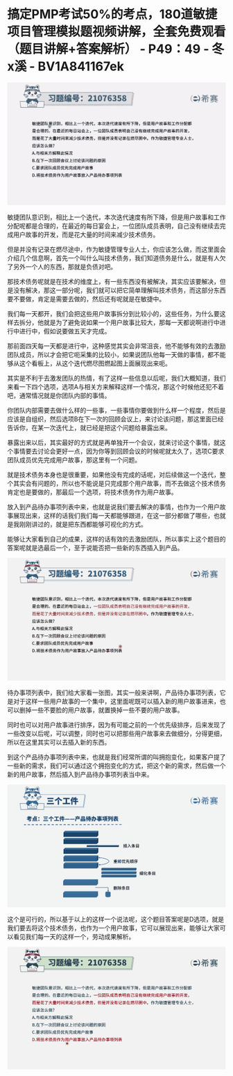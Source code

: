 # 搞定PMP考试50%的考点，180道敏捷项目管理模拟题视频讲解，全套免费观看（题目讲解+答案解析） - P49：49 - 冬x溪 - BV1A841167ek

![](img/fb5d007d5ca5fb62e61c0584dca8dbf4_0.png)

敏捷团队意识到，相比上一个迭代，本次迭代速度有所下降，但是用户故事和工作分配呢都是合理的，在最近的每日宴会上，一位团队成员表明，自己没有继续去完成用户故事的开发，而是花大量的时间来减少技术债务。

但是并没有记录在燃尽途中，作为敏捷管理专业人士，你应该怎么做，而这里面会介绍几个信息啊，首先一个叫什么叫技术债务，我们知道债务是什么，就是有人欠了另外一个人的东西，那就是负债对吧。

那技术债务呢就是在技术的维度上，有一些东西没有被解决，其实应该要解决，但是没有解决，那这一部分呢，我们就可以把它简单理解叫技术债务，而这部分东西要不要做，肯定是需要去做的，然后还有呢就是在敏捷中。

我们每一天都开，我们会把这些用户故事拆分到比较小的，这些任务，为什么要这样去拆分，他就是为了避免说如果一个用户故事比较大，那每一天都说啊进行中进行中进行中，假如说要做五天才完成。

那前面四天每一天都是进行中，这种感觉其实会非常沮丧，他不能够有效的去激励团队成员，所以才会把它呃采集的比较小，如果说团队他每一天做的事情，都不能够从这个看板上，从这个迭代燃尽图燃起图上面展现出来呃。

其实是不利于去激发团队的热情，有了这样一些信息以后呢，我们大概知道，我们来看一下四个选项，选项A与相关方来解释这样一个情况，那这个时候他还犯不着吧，通常情况就是你团队内部的事情。

你团队内部需要去做什么样的一些事，一些事情你要做到什么样一个程度，然后是应该是自组织，然后选项B在下一次的回顾会议上，来讨论该问题，那这里面已经告诉你，在某一次迭代上，就已经是把这个问题给暴露出来。

暴露出来以后，其实最好的方式就是再单独开一个会议，就来讨论这个事情，就这个事情要去讨论会更好一点，因为你等到回顾会议的时候呢就太久了，选项C要求团队成员优先完成用户故事，那这里有一个问题。

就是技术债务本身也是很重要，如果他没有完成的话呢，对后续做这一个迭代，整个其实会有问题的，所以也不能说是只完成那个用户故事，而不去做这个技术债务肯定也是要做的，那最后一个选项，将技术债务作为用户故事。

放入到产品待办事项列表中来，也就是说我们要去解决的事情，也作为一个用户故事展现出来，这样的话我们我们每一天都能够跟进，在这一部分都做了哪些，也就是我刚刚讲过的，就是把东西都能够可视化的方式。

能够让大家看到自己的成果，这样的话有效的去激励团队，所以事实上这个题目的答案呢就是选最后一个，至于说能否把一些新的东西插入到产品。



![](img/fb5d007d5ca5fb62e61c0584dca8dbf4_2.png)

待办事项列表中，我们给大家看一张图，其实一般来讲啊，产品待办事项列表，它是对于这样一些用户故事的一个集中，这里面呢既可以插入新的用户故事进来，也可以删掉一些不要脸的用户故事，就置换掉一些不要的用户故事。

同时也可以对用户故事进行排序，因为有可能之前的一个优先级排序，后来发现了一些改变以后呢，可以调整，同时也可以把那些用户故事来去做细分，分得更细，所以在这里其实可以去插入新的东西。

到这个产品待办事项列表中来，也就是我们经常所谓的叫拥抱变化，如果客户提了一些新的需求，我们可以通过这个拥抱变化的方式，把这个新的需求，然后做一个新的用户故事，然后插入到产品待办事项列表当中来。



![](img/fb5d007d5ca5fb62e61c0584dca8dbf4_4.png)

这个是可行的，所以基于以上的这样一个说法呢，这个题目答案呢是D选项，就是我们要去将这个技术债务，也作为一个用户故事，它可以展现出来，能够让大家可以看见我们每一天的这样一个，劳动成果解析。



![](img/fb5d007d5ca5fb62e61c0584dca8dbf4_6.png)